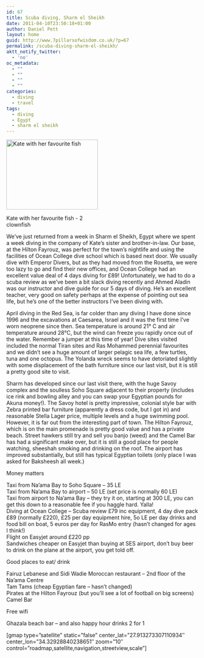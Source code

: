```yaml
---
id: 67
title: Scuba diving, Sharm el Sheikh
date: 2011-04-10T23:50:18+01:00
author: Daniel Pett
layout: home
guid: http://www.7pillarsofwisdom.co.uk/?p=67
permalink: /scuba-diving-sharm-el-sheikh/
aktt_notify_twitter:
  - 'no'
oc_metadata:
  - ""
  - ""
  - ""
  - ""
categories:
  - diving
  - travel
tags:
  - diving
  - Egypt
  - sharm el sheikh
---
```

<div style="width: 250px" class="wp-caption alignright">
  <img title="Kate with her favourite fish" src="http://farm6.static.flickr.com/5068/5610015807_8622c1d042_m.jpg" alt="Kate with her favourite fish" width="240" height="183" />
  
  <p class="wp-caption-text">
    Kate with her favourite fish - 2 clownfish
  </p>
</div>

We&#8217;ve just returned from a week in Sharm el Sheikh, Egypt where we spent a week diving in the company of Kate&#8217;s sister and brother-in-law. Our base, at the Hilton Fayrouz, was perfect for the town&#8217;s nightlife and using the facilities of Ocean College dive school which is based next door. We usually dive with Emperor Divers, but as they had moved from the Rosetta, we were too lazy to go and find their new offices, and Ocean College had an excellent value deal of 4 days diving for £89! Unfortunately, we had to do a scuba review as we&#8217;ve been a bit slack diving recently and Ahmed Aladin was our instructor and dive guide for our 5 days of diving. He&#8217;s an excellent teacher, very good on safety perhaps at the expense of pointing out sea life, but he&#8217;s one of the better instructors I&#8217;ve been diving with.

April diving in the Red Sea, is far colder than any diving I have done since 1996 and the excavations at Caesarea, Israel and it was the first time I&#8217;ve worn neoprene since then. Sea temperature is around 21° C and air temperature around 28°C, but the wind can freeze you rapidly once out of the water. Remember a jumper at this time of year! Dive sites visited included the normal Tiran sites and Ras Mohammed perennial favourites and we didn&#8217;t see a huge amount of larger pelagic sea life, a few turtles, tuna and one octopus. The Yolanda wreck seems to have detoriated slightly with some displacement of the bath furniture since our last visit, but it is still a pretty good site to visit.

Sharm has developed since our last visit there, with the huge Savoy complex and the soulless Soho Square adjacent to their property (includes ice rink and bowling alley and you can swap your Egyptian pounds for Akuna money!). The Savoy hotel is pretty impressive, colonial style bar with Zebra printed bar furniture (apparently a dress code, but I got in) and reasonable Stella Lager price, multiple levels and a huge swimming pool. However, it is far out from the interesting part of town. The Hilton Fayrouz, which is on the main promenade is pretty good value and has a private beach. Street hawkers still try and sell you banjo (weed) and the Camel Bar has had a significant make over, but it is still a good place for people watching, sheeshah smoking and drinking on the roof. The airport has improved substantially, but still has typical Egyptian toilets (only place I was asked for Baksheesh all week.)

Money matters

Taxi from Na&#8217;ama Bay to Soho Square &#8211; 35 LE  
Taxi from Na&#8217;ama Bay to airport &#8211; 50 LE (set price is normally 60 LE)  
Taxi from airport to Na&#8217;ama Bay &#8211; they try it on, starting at 300 LE, you can get this down to a reasonable fee if you haggle hard. Yalla!  
Diving at Ocean College &#8211; Scuba review £79 inc equipment, 4 day dive pack £89 (normally £220), £25 per day equipment hire, 5o LE per day drinks and food bill on boat, 5 euros per day for RasMo entry (hasn&#8217;t changed for ages I think!)  
Flight on Easyjet around £220 pp  
Sandwiches cheaper on Easyjet than buying at SES airport, don&#8217;t buy beer to drink on the plane at the airport, you get told off.

Good places to eat/ drink

Fairuz Lebanese and Sidi Wadie Moroccan restaurant &#8211; 2nd floor of the Na&#8217;ama Centre  
Tam Tams (cheap Egyptian fare &#8211; hasn&#8217;t changed)  
Pirates at the Hilton Fayrouz (but you&#8217;ll see a lot of football on big screens)  
Camel Bar

Free wifi

Ghazala beach bar &#8211; and also happy hour drinks 2 for 1

[gmap type=&#8221;satellite&#8221; static=&#8221;false&#8221; center\_lat=&#8221;27.913273307110934&#8243; center\_lon=&#8221;34.32928840238651&#8243; zoom=&#8221;10&#8243; control=&#8221;roadmap,satellite,navigation,streetview,scale&#8221;]